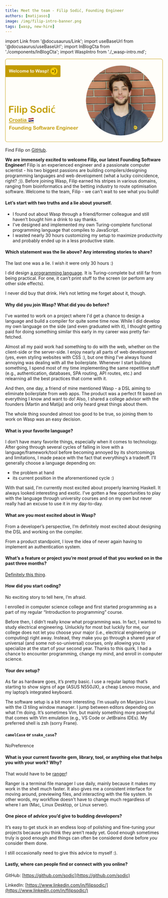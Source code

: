 ```yaml
---
title: Meet the team - Filip Sodić, Founding Engineer
authors: [matijasos]
image: /img/filip-intro-banner.png
tags: [wasp, new-hire]
---
```


import Link from '@docusaurus/Link';
import useBaseUrl from '@docusaurus/useBaseUrl';
import InBlogCta from './components/InBlogCta';
import WaspIntro from './_wasp-intro.md';

![Welcome Filip!](../static/img/filip-intro-banner.png)

Find Filip on [GitHub](https://github.com/sodic).

<!--truncate-->

<WaspIntro />
<InBlogCta />

**We are immensely excited to welcome Filip, our latest Founding Software
Engineer!** Filip is an experienced engineer and a passionate computer
scientist - his two biggest passions are building compilers/designing
programming languages and web development (what a lucky coincidence, right?
;)). Before joining Wasp, Filip earned his stripes in various domains, ranging
from bioinformatics and the betting industry to route optimisation software.
Welcome to the team, Filip - we can't wait to see what you build!

#### Let’s start with two truths and a lie about yourself.

- I found out about Wasp through a friend/former colleague and still haven’t
  bought him a drink to say thanks.
- I’ve designed and implemented my own Turing-complete functional programming
  language that compiles to JavaScript.
- I wasted nearly 30 hours customizing my setup to maximize productivity and
  probably ended up in a less productive state.

#### Which statement was the lie above? Any interesting stories to share?

The last one was a lie. I wish it were only 30 hours :)

I did design [a programming language](https://sodic.github.io/func). It is
Turing-complete but still far from being practical. For one, it can’t print
stuff to the screen (or perform any other side effects).

I never did buy that drink. He’s not letting me forget about it, though.

#### Why did you join Wasp? What did you do before?

I've wanted to work on a project where I'd get a chance to design a language
and build a compiler for quite some time now. While I did develop my own
language on the side (and even graduated with it), I thought getting paid for
doing something similar this early in my career was pretty far-fetched.

Almost all my paid work had something to do with the web, whether on the
client-side or the server-side. I enjoy nearly all parts of web development
(yes, even styling websites with CSS :), but one thing I've always found
annoying was dealing with all the boilerplate. Whenever I start building
something, I spend most of my time implementing the same repetitive stuff
(e.g., authentication, databases, SPA routing, API routes, etc.) and relearning
all the best practices that come with it.

And then, one day, a friend of mine mentioned Wasp - a DSL aiming to eliminate
boilerplate from web apps. The product was a perfect fit based on everything I
know and want to do! Also, I shared a college advisor with the founders (Martin
and Matija) and only heard great things about them.

The whole thing sounded almost too good to be true, so joining them to work on
Wasp was an easy decision.

#### What is your favorite language?

I don’t have many favorite things, especially when it comes to technology.
After going through several cycles of falling in love with a
language/framework/tool before becoming annoyed by its shortcomings and
limitations, I made peace with the fact that everything’s a tradeoff. I’ll
generally choose a language depending on:
- the problem at hand
- its current position in the aforementioned cycle :)

With that said, I'm currently most excited about properly learning Haskell. It
always looked interesting and exotic. I've gotten a few opportunities to play
with the language through university courses and on my own but never really had
an excuse to use it in my day-to-day.

#### What are you most excited about in Wasp?

From a developer’s perspective, I’m definitely most excited about designing the
DSL and working on the compiler.

From a product standpoint, I love the idea of never again having to implement
an authentication system.

#### What’s a feature or project you’re most proud of that you worked on in the past three months?

[Definitely this thing](https://www.youtube.com/watch?v=dQw4w9WgXcQ).

#### How did you start coding?

No exciting story to tell here, I’m afraid.

I enrolled in computer science college and first started programming as a part
of my regular “Introduction to programming” course.

Before then, I didn’t really know what programming was. In fact, I  wanted to
study electrical engineering. Unluckily for most but luckily for me, our
college does not let you choose your major (i.e., electrical engineering or
computing) right away. Instead, they make you go through a shared year of
universal (and some not-so-universal) courses, only allowing you to specialize
at the start of your second year. Thanks to this quirk, I had a chance to
encounter programming, change my mind, and enroll in computer science.

#### Your dev setup?

As far as hardware goes, it’s pretty basic. I use a regular laptop that’s
starting to show signs of age (ASUS N550JX), a cheap Lenovo mouse, and my
laptop’s integrated keyboard.

The software setup is a bit more interesting. I’m usually on Manjaro Linux with
the i3 tiling window manager. I jump between editors depending on what I’m
doing. It’s sometimes Vim, but mainly something more powerful that comes with
Vim emulation (e.g., VS Code or JetBrains IDEs). My preferred shell is zsh
(sorry Frane).

#### `camelCase` or `snake_case`?

NoPreference

#### What is your current favorite gem, library, tool, or anything else that helps you with your work? Why?

That would have to be [ranger](https://github.com/ranger/ranger)!

Ranger is a terminal file manager I use daily, mainly because it makes my work
in the shell much faster. It also gives me a consistent interface for moving
around, previewing files, and interacting with the file system. In other words,
my workflow doesn't have to change much regardless of where I am (Mac, Linux
Desktop, or Linux server).

#### One piece of advice you’d give to budding developers?

It’s easy to get stuck in an endless loop of polishing and fine-tuning your
projects because you think they aren’t ready yet. Good enough sometimes truly
is good enough and things can often be considered done before _you_ consider
them done.

I still occasionally need to give this advice to myself :).

####  Lastly, where can people find or connect with you online?

GitHub: [https://github.com/sodic](https://github.com/sodic)

LinkedIn: [https://www.linkedin.com/in/filipsodic/](https://www.linkedin.com/in/filipsodic/)

